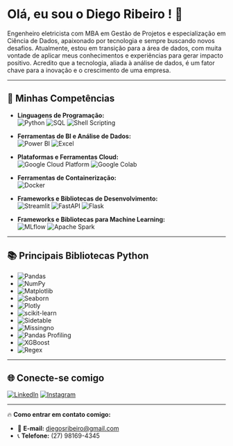 # Olá, eu sou o Diego Ribeiro ! 👋

Engenheiro eletricista com MBA em Gestão de Projetos e especialização em Ciência de Dados, apaixonado por tecnologia e sempre buscando novos desafios. 
Atualmente, estou em transição para a área de dados, com muita vontade de aplicar meus conhecimentos e experiências para gerar impacto positivo.
Acredito que a tecnologia, aliada à análise de dados, é um fator chave para a inovação e o crescimento de uma empresa.

---

## 🚀 Minhas Competências

- **Linguagens de Programação:**  
  ![Python](https://img.shields.io/badge/-Python-3776AB?style=flat-square&logo=Python&logoColor=white)
  ![SQL](https://img.shields.io/badge/-SQL-4479A1?style=flat-square&logo=MySQL&logoColor=white)
  ![Shell Scripting](https://img.shields.io/badge/-Shell_Scripting-4EAA25?style=flat-square&logo=gnu-bash&logoColor=white)

- **Ferramentas de BI e Análise de Dados:**  
  ![Power BI](https://img.shields.io/badge/-Power%20BI-F2C811?style=flat-square&logo=Power-BI&logoColor=black)
  ![Excel](https://img.shields.io/badge/-Excel-217346?style=flat-square&logo=Microsoft-Excel&logoColor=white)

- **Plataformas e Ferramentas Cloud:**  
  ![Google Cloud Platform](https://img.shields.io/badge/-GCP-4285F4?style=flat-square&logo=Google-Cloud&logoColor=white)
  ![Google Colab](https://img.shields.io/badge/-Google%20Colab-F9AB00?style=flat-square&logo=Google-Colab&logoColor=white)

- **Ferramentas de Containerização:**  
  ![Docker](https://img.shields.io/badge/-Docker-2496ED?style=flat-square&logo=Docker&logoColor=white)

- **Frameworks e Bibliotecas de Desenvolvimento:**  
  ![Streamlit](https://img.shields.io/badge/-Streamlit-FF4B4B?style=flat-square&logo=Streamlit&logoColor=white)
  ![FastAPI](https://img.shields.io/badge/-FastAPI-009688?style=flat-square&logo=FastAPI&logoColor=white)
  ![Flask](https://img.shields.io/badge/-Flask-000000?style=flat-square&logo=Flask&logoColor=white)

- **Frameworks e Bibliotecas para Machine Learning:**  
  ![MLflow](https://img.shields.io/badge/-MLflow-0194E2?style=flat-square&logo=MLflow&logoColor=white)
  ![Apache Spark](https://img.shields.io/badge/-Apache%20Spark-E25A1C?style=flat-square&logo=Apache-Spark&logoColor=white)

---

## 📚 Principais Bibliotecas Python

- ![Pandas](https://img.shields.io/badge/-Pandas-150458?style=flat-square&logo=Pandas&logoColor=white)
- ![NumPy](https://img.shields.io/badge/-NumPy-013243?style=flat-square&logo=NumPy&logoColor=white)
- ![Matplotlib](https://img.shields.io/badge/-Matplotlib-11557C?style=flat-square&logo=Matplotlib&logoColor=white)
- ![Seaborn](https://img.shields.io/badge/-Seaborn-3776AB?style=flat-square&logo=Seaborn&logoColor=white)
- ![Plotly](https://img.shields.io/badge/-Plotly-3F4F75?style=flat-square&logo=Plotly&logoColor=white)
- ![scikit-learn](https://img.shields.io/badge/-Scikit--Learn-F7931E?style=flat-square&logo=scikit-learn&logoColor=white)
- ![Sidetable](https://img.shields.io/badge/-Sidetable-3776AB?style=flat-square&logo=Python&logoColor=white)
- ![Missingno](https://img.shields.io/badge/-Missingno-333333?style=flat-square&logo=Python&logoColor=white)
- ![Pandas Profiling](https://img.shields.io/badge/-Pandas%20Profiling-150458?style=flat-square&logo=Pandas&logoColor=white)
- ![XGBoost](https://img.shields.io/badge/-XGBoost-EB4A1C?style=flat-square&logo=XGBoost&logoColor=white)
- ![Regex](https://img.shields.io/badge/-Regex-5B228C?style=flat-square&logo=Regex&logoColor=white)

---

## 🌐 Conecte-se comigo

[![LinkedIn](https://img.shields.io/badge/-LinkedIn-blue?style=for-the-badge&logo=LinkedIn&logoColor=white)](https://www.linkedin.com/in/diego-ribeiro-55587337/)
[![Instagram](https://img.shields.io/badge/-Instagram-E4405F?style=for-the-badge&logo=Instagram&logoColor=white)](https://www.instagram.com/diegoribeiro.jpg/?hl=pt-br)

---

🔥 **Como entrar em contato comigo:**
- 📧 **E-mail:** [diegosribeiro@gmail.com](mailto:diegosribeiro@gmail.com)
- 📞 **Telefone:** (27) 98169-4345
